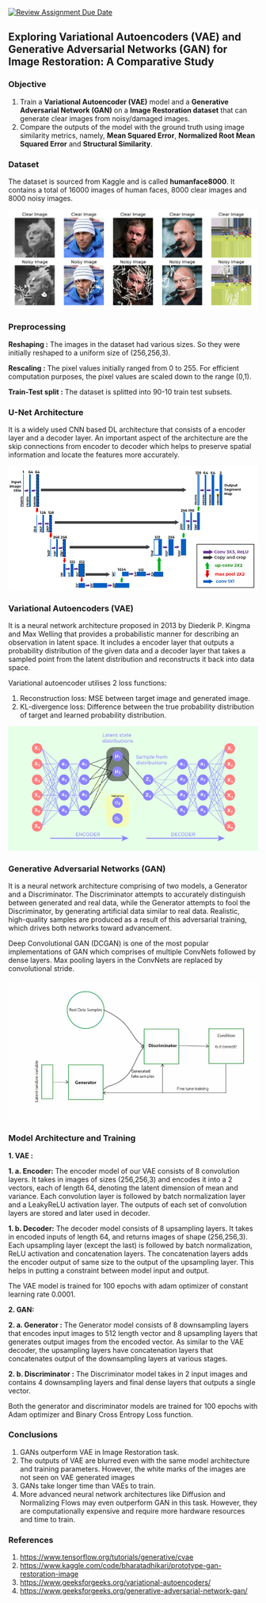 [![Review Assignment Due Date](https://classroom.github.com/assets/deadline-readme-button-24ddc0f5d75046c5622901739e7c5dd533143b0c8e959d652212380cedb1ea36.svg)](https://classroom.github.com/a/jIt60VWA)

## Exploring Variational Autoencoders (VAE) and Generative Adversarial Networks (GAN) for Image Restoration: A Comparative Study

### Objective
1. Train a **Variational Autoencoder (VAE)** model and a **Generative Adversarial Network (GAN)** on a **Image Restoration dataset** that can generate clear images from noisy/damaged images.
2. Compare the outputs of the model with the ground truth using image similarity metrics, namely, **Mean Squared Error**, **Normalized Root Mean Squared Error** and **Structural Similarity**.

### Dataset
The dataset is sourced from Kaggle and is called **humanface8000**. It contains a total of 16000 images of human faces, 8000 clear images and 8000 noisy images.

<img title="Dataset preview" alt="." src="/images/Dataset glimpse (1).png">

### Preprocessing
**Reshaping :** The images in the dataset had various sizes. So they were initially reshaped to a uniform size of (256,256,3).

**Rescaling :** The pixel values initially ranged from 0 to 255. For efficient computation purposes, the pixel values are scaled down to the range (0,1).

**Train-Test split :** The dataset is splitted into 90-10 train test subsets.

### U-Net Architecture
It is a widely used CNN based DL architecture that consists of a encoder layer and a decoder layer.
An important aspect of the architecture are the skip connections from encoder to decoder which helps to preserve spatial information and locate the features more accurately.

<img title="UNet Architecture" alt="." src="/images/unet arch.jpg">


### Variational Autoencoders (VAE)
It is a neural network architecture proposed in 2013 by Diederik P. Kingma and Max Welling that provides a probabilistic manner for describing an observation in latent space. It includes a encoder layer that outputs a probability distribution of the given data and a decoder layer that takes a sampled point from the latent distribution and reconstructs it back into data space.

Variational autoencoder utilises 2 loss functions: 
1. Reconstruction loss: MSE between target image and generated image.
2. KL-divergence loss: Difference between the true probability distribution of target and learned probability distribution.

<img title="VAE Architecture" alt="." src="/images/Variational-AutoEncoder.png">

### Generative Adversarial Networks (GAN)
It is a neural network architecture comprising of two models, a Generator and a Discriminator. The Discriminator attempts to accurately distinguish between generated and real data, while the Generator attempts to fool the Discriminator, by generating artificial data similar to real data. Realistic, high-quality samples are produced as a result of this adversarial training, which drives both networks toward advancement.

Deep Convolutional GAN (DCGAN) is one of the most popular implementations of GAN which comprises of multiple ConvNets followed by dense layers. Max pooling layers in the ConvNets are replaced by convolutional stride.

<img title="GAN Architecture" alt="." src="/images/gans_gfg.jpg">

### Model Architecture and Training

**1. VAE :**

**1. a. Encoder:** The encoder model of our VAE consists of 8 convolution layers. It takes in images of sizes (256,256,3) and encodes it into a 2 vectors, each of length 64, denoting the latent dimension of mean and variance. Each convolution layer is followed by batch normalization layer and a LeakyReLU activation layer. The outputs of each set of convolution layers are stored and later used in decoder.

**1. b. Decoder:** The decoder model consists of 8 upsampling layers. It takes in encoded inputs of length 64, and returns images of shape (256,256,3). Each upsampling layer (except the last) is followed by batch normalization, ReLU activation and concatenation layers. The concatenation layers adds the encoder output of same size to the output of the upsampling layer. This helps in putting a constraint between model input and output.

The VAE model is trained for 100 epochs with adam optimizer of constant learning rate 0.0001.

**2. GAN:**

**2. a. Generator :** The Generator model consists of 8 downsampling layers that encodes input images to 512 length vector and 8 upsampling layers that generates output images from the encoded vector. As similar to the VAE decoder, the upsampling layers have concatenation layers that concatenates output of the downsampling layers at various stages.

**2. b. Discriminator :** The Discriminator model takes in 2 input images and contains 4 downsampling layers and final dense layers that outputs a single vector.

Both the generator and discriminator models are trained for 100 epochs with Adam optimizer and Binary Cross Entropy Loss function. 

### Conclusions
1. GANs outperform VAE in Image Restoration task.
2. The outputs of VAE are blurred even with the same model architecture and training parameters. However, the white marks of the images are not seen on VAE generated images
3. GANs take longer time than VAEs to train.
4. More advanced neural network architectures like Diffusion and Normalizing Flows may even outperform GAN in this task. However, they are computationally expensive and require more hardware resources and time to train.

### References
1. https://www.tensorflow.org/tutorials/generative/cvae
2. https://www.kaggle.com/code/bharatadhikari/prototype-gan-restoration-image
3. https://www.geeksforgeeks.org/variational-autoencoders/
4. https://www.geeksforgeeks.org/generative-adversarial-network-gan/









